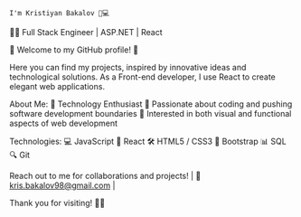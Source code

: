     I'm Kristiyan Bakalov 🚀💻

👨‍💻 Full Stack Engineer | ASP.NET | React

🌟 Welcome to my GitHub profile! 🌟

Here you can find my projects, inspired by innovative ideas and technological solutions. As a Front-end developer, I use React to create elegant web applications.

About Me:
🔹 Technology Enthusiast
🔹 Passionate about coding and pushing software development boundaries
🔹 Interested in both visual and functional aspects of web development

Technologies:
💻 JavaScript
🔧 React
🛠️ HTML5 / CSS3 
🎨 Bootstrap
📊 SQL 
🔍 Git

Reach out to me for collaborations and projects! | 📧 kris.bakalov98@gmail.com | 

Thank you for visiting! 🙏✨
